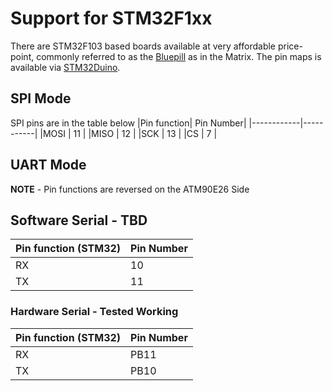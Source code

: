 # Support for STM32F1xx

There are STM32F103 based boards available at very affordable price-point, commonly referred to as the [Bluepill](https://stm32-base.org/boards/STM32F103C8T6-Blue-Pill) as in the Matrix. The pin maps is available via [STM32Duino](https://github.com/stm32duino/Arduino_Core_STM32/blob/main/variants/STM32F1xx/F100C(8-B)T/variant_generic.h).

## SPI Mode

SPI pins are in the table below
|Pin function| Pin Number|
|------------|-----------|
|MOSI | 11 |
|MISO | 12 |
|SCK | 13 |
|CS | 7 |

## UART Mode
**NOTE** - Pin functions are reversed on the ATM90E26 Side
## Software Serial - TBD
|Pin function (STM32)| Pin Number|
|------------|-----------|
|RX | 10 |
|TX | 11 |

### Hardware Serial - Tested Working
|Pin function (STM32) | Pin Number |
|------------|-----------|
|RX | PB11 |
|TX | PB10 |
